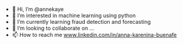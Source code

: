 - 👋 Hi, I’m @annekaye
- 👀 I’m interested in machine learning using python
- 🌱 I’m currently learning fraud detection and forecasting
- 💞️ I’m looking to collaborate on ...
- 📫 How to reach me www.linkedin.com/in/anna-karenina-buenafe

<!---
annekaye/annekaye is a ✨ special ✨ repository because its `README.md` (this file) appears on your GitHub profile.
You can click the Preview link to take a look at your changes.
--->
